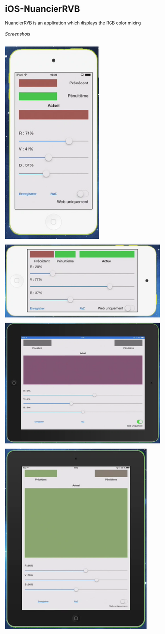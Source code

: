 iOS-NuancierRVB
===============

NuancierRVB is an application which displays the RGB color mixing

###### Screenshots
![alt text](https://github.com/Kingsousse/iOS-NuancierRVB/blob/master/capt1.png "screen 1")

![alt text](https://github.com/Kingsousse/iOS-NuancierRVB/blob/master/capt2.png "screen 2")

![alt text](https://github.com/Kingsousse/iOS-NuancierRVB/blob/master/capt3.png "screen 3")

![alt text](https://github.com/Kingsousse/iOS-NuancierRVB/blob/master/capt4.png "screen 4")
